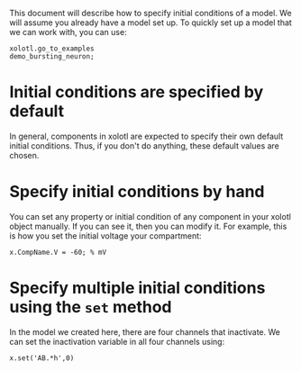 This document will describe how to specify initial conditions of a model. We will assume you already have a model set up. To quickly set up a model that we can work with, you can use:

```
xolotl.go_to_examples
demo_bursting_neuron;
```

# Initial conditions are specified by default

In general, components in xolotl are expected to specify their own default initial conditions. Thus, if you don't do anything, these default values are chosen. 

# Specify initial conditions by hand

You can set any property or initial condition of any component in your xolotl object manually. If you can see it, then you can modify it. For example, this is how you set the initial voltage your compartment:

```
x.CompName.V = -60; % mV
```

# Specify multiple initial conditions using the `set` method

In the model we created here, there are four channels that inactivate. We can set the inactivation variable in all four channels using:

```
x.set('AB.*h',0)
```

